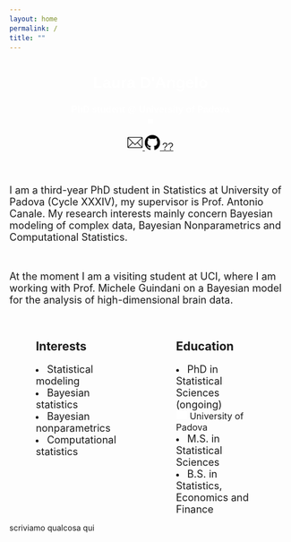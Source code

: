 ```yaml
---
layout: home
permalink: /
title: ""
---
```



<link
    rel="stylesheet"
    type="text/css"
    href="https://fonts.googleapis.com/css?family=Poppins:400,500,700"
/>


<body>    
<div class="page-lead" style="background-image:url(/images/joy2.png)">
  <div class="wrap page-lead-content">
        <h1>Laura D'Angelo</h1>
        <h3>PhD student @ University of Padova <br> <img src="/images/spacer.png" width="10"></h3>
        <a class="btn-inverse" href="https://laura-dangelo.github.io/contact/"> <img src="/images/mail.webp" width="27"> </a>
        <a class="btn-inverse" href="https://github.com/laura-dangelo"> <img src="/images/git.svg" width="27"> </a>
        <a class="btn-inverse" href="https://laura-dangelo.github.io/lost/"> <font style="font-size:18px">??</font> </a>
  </div><!-- /.page-lead-content -->
</div><!-- /.page-lead -->
    

<div id="page-wrapper">
<!--[if lt IE 9]><div class="upgrade notice-warning"><strong>Your browser is quite old!</strong> Why not <a href="http://whatbrowser.org/">upgrade to a newer one</a> to better enjoy this site?</div><![endif]-->
<div id="main" role="main">
<div class="wrap">
<div class="page-title">
<h1></h1>
            
</div>
<div class="archive-wrap">
<div class="page-content">
  
<br>  <font style="font-size:18px">
I am a third-year PhD student in Statistics at University of Padova (Cycle XXXIV), my supervisor is Prof. Antonio Canale. My research interests mainly concern Bayesian modeling of complex data, Bayesian Nonparametrics and Computational Statistics. 
  
<br>
  
At the moment I am a visiting student at UCI, where I am working with Prof. Michele Guindani on a Bayesian model for the analysis of high-dimensional brain data.
</font>
</div>
<br>


<div class="tiles">
<div class="tile">
<h2 class="post-title">Interests</h2>
<p class="post-excerpt">
    <li> <font style="font-size:18px"> Statistical modeling </font></li>
    <li> <font style="font-size:18px">Bayesian statistics </font></li>
    <li> <font style="font-size:18px">Bayesian nonparametrics </font></li>
    <li> <font style="font-size:18px">Computational statistics </font></li></p>
</div><!-- /.tile -->
  
<div class="tile">
  <h2 class="post-title">Education</h2>
  <p class="post-excerpt">
    <li>  <font style="font-size:18px">PhD in Statistical Sciences (ongoing) </font>
    <font style="font-size:16px"><br> <img src="/images/spacer.png" width="20"> University of Padova </font> </li>
    <li>  <font style="font-size:18px">M.S. in Statistical Sciences </font></li>
    <li>  <font style="font-size:18px">B.S. in Statistics, Economics and Finance  </font></li> </p>
</div><!-- /.tile -->
</div><!-- /.tiles -->

</div><!-- /.page-content -->
</div><!-- /.archive-wrap -->
</div><!-- /.wrap -->
</div><!-- /#main -->

<a name="Prova"> scriviamo qualcosa qui</a>

</body>

<style>
element {
    background-image: url(/images/joy2.png);
}
.page-container {
    -ms-transform: translate3d(0, 0, 0);
    -webkit-transform: translate3d(0, 0, 0);
    transform: translate3d(0, 0, 0);
}
.page-lead {
    background-position: center top;
    background-repeat: no-repeat;
    background-attachment: fixed;
    background-size: cover;
    text-align: center;
    color: #fff;
    font-family: "Poppins", sans-serif;
}
body, html{
  height: 70%;
}
.tile {
    float: left;
    display: block;
    margin-left: 9.3576515979%; 
    margin-right: 9.3576515979%;
    width: 31%;
}

</style>
